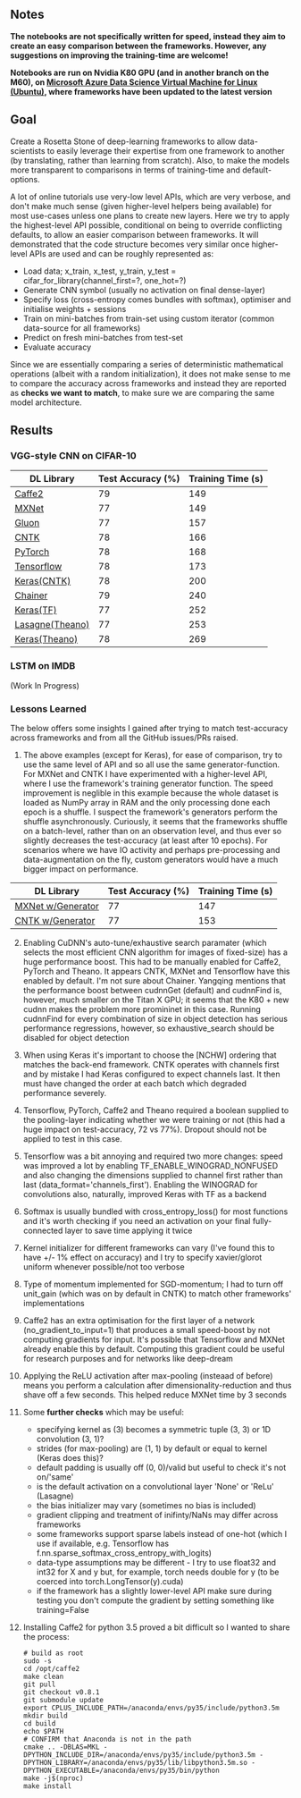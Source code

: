 ## Notes

**The notebooks are not specifically written for speed, instead they aim to create an easy comparison between the frameworks. However, any suggestions on improving the training-time are welcome!**

**Notebooks are run on Nvidia K80 GPU (and in another branch on the M60), on [Microsoft Azure Data Science Virtual Machine for Linux (Ubuntu)](https://azuremarketplace.microsoft.com/en-us/marketplace/apps/microsoft-ads.linux-data-science-vm-ubuntu?tab=Overview), where frameworks have been updated to the latest version**

## Goal

Create a Rosetta Stone of deep-learning frameworks to allow data-scientists to easily leverage their expertise from one framework to another (by translating, rather than learning from scratch). Also, to make the models more transparent to comparisons in terms of training-time and default-options.

A lot of online tutorials use very-low level APIs, which are very verbose, and don't make much sense (given higher-level helpers being available) for most use-cases unless one plans to create new layers. Here we try to apply the highest-level API possible, conditional on being to override conflicting defaults, to allow an easier comparison between frameworks. It will demonstrated that the code structure becomes very similar once higher-level APIs are used and can be roughly represented as:

- Load data; x_train, x_test, y_train, y_test = cifar_for_library(channel_first=?, one_hot=?)
- Generate CNN symbol (usually no activation on final dense-layer)
- Specify loss (cross-entropy comes bundles with softmax), optimiser and initialise weights + sessions
- Train on mini-batches from train-set using custom iterator (common data-source for all frameworks)
- Predict on fresh mini-batches from test-set
- Evaluate accuracy

Since we are essentially comparing a series of deterministic mathematical operations (albeit with a random initialization), it does not make sense to me to compare the accuracy across frameworks and instead they are reported as **checks we want to match**, to make sure we are comparing the same model architecture. 

## Results

### VGG-style CNN on CIFAR-10

| DL Library                               | Test Accuracy (%) | Training Time (s) |
| ---------------------------------------- | ----------------- | ----------------- |
| [Caffe2](Caffe2_CIFAR.ipynb)             | 79                | 149               | 
| [MXNet](MXNet_CIFAR.ipynb)      | 77                | 149               |   
| [Gluon](Gluon_CIFAR.ipynb)      | 77                | 157               |   
| [CNTK](CNTK_CIFAR.ipynb)           | 78                | 166              |  
| [PyTorch](PyTorch_CIFAR.ipynb) | 78                | 168              |    
| [Tensorflow](Tensorflow_CIFAR.ipynb) | 78                | 173               |
| [Keras(CNTK)](Keras_CNTK_CIFAR.ipynb) | 78          | 200               |
| [Chainer](Chainer_CIFAR.ipynb)   | 79                | 240               |
| [Keras(TF)](Keras_TF_CIFAR.ipynb) | 77                | 252               |
| [Lasagne(Theano)](Theano_Lasagne_CIFAR.ipynb) | 77                | 253               |                 
| [Keras(Theano)](Keras_Theano_CIFAR.ipynb) | 78          | 269               |


### LSTM on IMDB

(Work In Progress)

### Lessons Learned

The below offers some insights I gained after trying to match test-accuracy across frameworks and from all the GitHub issues/PRs raised.

1. The above examples (except for Keras), for ease of comparison, try to use the same level of API and so all use the same generator-function. For MXNet and CNTK I have experimented with a higher-level API, where I use the framework's training generator function. The speed improvement is neglible in this example because the whole dataset is loaded as NumPy array in RAM and the only processing done each epoch is a shuffle. I suspect the framework's generators perform the shuffle asynchronously. Curiously, it seems that the frameworks shuffle on a batch-level, rather than on an observation level, and thus ever so slightly decreases the test-accuracy (at least after 10 epochs). For scenarios where we have IO activity and perhaps pre-processing and data-augmentation on the fly, custom generators would have a much bigger impact on performance.


| DL Library                               | Test Accuracy (%) | Training Time (s) |
| ---------------------------------------- | ----------------- | ----------------- |
| [MXNet w/Generator](MXNet_CIFAR_highAPI.ipynb) | 77                | 147               |
| [CNTK w/Generator](CNTK_CIFAR_highAPI.ipynb) | 77                | 153               |

2. Enabling CuDNN's auto-tune/exhaustive search paramater (which selects the most efficient CNN algorithm for images of fixed-size) has a huge performance boost. This had to be manually enabled for Caffe2, PyTorch and Theano. It appears CNTK, MXNet and Tensorflow have this enabled by default. I'm not sure about Chainer. Yangqing mentions that the performance boost between cudnnGet (default) and cudnnFind is, however, much smaller on the Titan X GPU; it seems that the K80 + new cudnn makes the problem more promininet in this case. Running cudnnFind for every combination of size in object detection has serious performance regressions, however, so exhaustive_search should be disabled for object detection

3. When using Keras it's important to choose the [NCHW] ordering that matches the back-end framework. CNTK operates with channels first and by mistake I had Keras configured to expect channels last. It then must have changed the order at each batch which degraded performance severely.

4. Tensorflow, PyTorch, Caffe2 and Theano required a boolean supplied to the pooling-layer indicating whether we were training or not (this had a huge impact on test-accuracy, 72 vs 77%). Dropout should not be applied to test in this case.

5. Tensorflow was a bit annoying and required two more changes: speed was improved a lot by enabling TF_ENABLE_WINOGRAD_NONFUSED and also changing the dimensions supplied to channel first rather than last (data_format='channels_first'). Enabling the WINOGRAD for convolutions also, naturally, improved Keras with TF as a backend

6. Softmax is usually bundled with cross_entropy_loss() for most functions and it's worth checking if you need an activation on your final fully-connected layer to save time applying it twice

7. Kernel initializer for different frameworks can vary (I've found this to have +/- 1% effect on accuracy) and I try to specify xavier/glorot uniform whenever possible/not too verbose

8. Type of momentum implemented for SGD-momentum; I had to turn off unit_gain (which was on by default in CNTK) to match other frameworks' implementations

9. Caffe2 has an extra optimisation for the first layer of a network (no_gradient_to_input=1) that produces a small speed-boost by not computing gradients for input. It's possible that Tensorflow and MXNet already enable this by default. Computing this gradient could be useful for research purposes and for networks like deep-dream

10. Applying the ReLU activation after max-pooling (insteaad of before) means you perform a calculation after dimensionality-reduction and thus shave off a few seconds. This helped reduce MXNet time by 3 seconds

11. Some **further checks** which may be useful: 
	* specifying kernel as (3) becomes a symmetric tuple (3, 3) or 1D convolution (3, 1)?
	* strides (for max-pooling) are (1, 1) by default or equal to kernel (Keras does this)? 
	* default padding is usually off (0, 0)/valid but useful to check it's not on/'same'
	* is the default activation on a convolutional layer 'None' or 'ReLu' (Lasagne)
	* the bias initializer may vary (sometimes no bias is included)
	* gradient clipping and treatment of inifinty/NaNs may differ across frameworks
	* some frameworks support sparse labels instead of one-hot (which I use if available, e.g. Tensorflow has f.nn.sparse_softmax_cross_entropy_with_logits)
	* data-type assumptions may be different - I try to use float32 and int32 for X and y but, for example, torch needs double for y (to be coerced into torch.LongTensor(y).cuda)
	* if the framework has a slightly lower-level API make sure during testing you don't compute the gradient by setting something like training=False

12. Installing Caffe2 for python 3.5 proved a bit difficult so I wanted to share the process:
	```
	# build as root
	sudo -s
	cd /opt/caffe2
	make clean
	git pull
	git checkout v0.8.1
	git submodule update
	export CPLUS_INCLUDE_PATH=/anaconda/envs/py35/include/python3.5m
	mkdir build
	cd build
	echo $PATH
	# CONFIRM that Anaconda is not in the path
	cmake .. -DBLAS=MKL -DPYTHON_INCLUDE_DIR=/anaconda/envs/py35/include/python3.5m -DPYTHON_LIBRARY=/anaconda/envs/py35/lib/libpython3.5m.so -DPYTHON_EXECUTABLE=/anaconda/envs/py35/bin/python
	make -j$(nproc)
	make install
	```